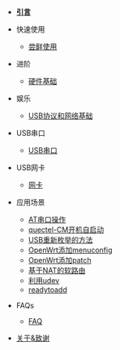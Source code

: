 - [**引言**](/)

- 快速使用

  - [尝鲜使用](/EasyStart/EasyStart)


- 进阶

  - [硬件基础](/HardWare/HardWare)

- 娱乐

  - [USB协议和网络基础](/USB_NetWork/USB_NetWork)

- USB串口

  - [USB串口](/UsbSerial/UsbSerial)

- USB网卡

  - [网卡](/UsbNet/UsbNet)


  
- 应用场景

  - [AT串口操作](applications/00_AT串口操作)
  - [quectel-CM开机自启动](applications/01_quectel-CM开机自启动)
  - [USB重新枚举的方法](applications/02.reset_USB)
  - [OpenWrt添加menuconfig](applications/03.1_openwrt_menuconfig)
  - [OpenWrt添加patch](applications/03.2_openwrt_add_patch)
  - [基于NAT的软路由](applications/04_基于NAT的软路由)
  - [利用udev](applications/05.udev)
  - [readytoadd](applications/readytoadd)

- FAQs

  - [FAQ](/FAQs/FAQ)


- [关于&致谢](inits/about.md)
